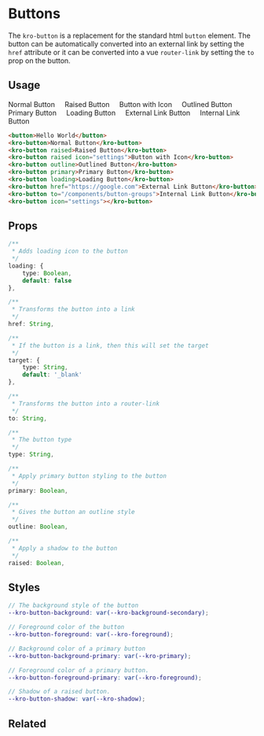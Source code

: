 # Buttons
The `kro-button` is a replacement for the standard html `button` element. The button can be 
automatically converted into an external link by setting the `href` attribute 
or it can be converted into a vue `router-link` by setting the `to` prop on the button.

## Usage

<style>
    .buttons-demo > * {
        margin: 0 1rem 1rem 0 !important;
    }
</style>

<div class="buttons-demo">
    <kro-button>Normal Button</kro-button>
    <kro-button raised>Raised Button</kro-button>
    <kro-button raised icon="settings">Button with Icon</kro-button>
    <kro-button outline>Outlined Button</kro-button>
    <kro-button primary>Primary Button</kro-button>
    <kro-button loading>Loading Button</kro-button>
    <kro-button href="https://google.com">External Link Button</kro-button>
    <kro-button to="/components/button-groups">Internal Link Button</kro-button>
    <kro-button icon="settings"></kro-button>
</div>

```html
<button>Hello World</button>
<kro-button>Normal Button</kro-button>
<kro-button raised>Raised Button</kro-button>
<kro-button raised icon="settings">Button with Icon</kro-button>
<kro-button outline>Outlined Button</kro-button>
<kro-button primary>Primary Button</kro-button>
<kro-button loading>Loading Button</kro-button>
<kro-button href="https://google.com">External Link Button</kro-button>
<kro-button to="/components/button-groups">Internal Link Button</kro-button>
<kro-button icon="settings"></kro-button>
```

## Props
```ts
/**
 * Adds loading icon to the button
 */
loading: {
    type: Boolean,
    default: false
},

/**
 * Transforms the button into a link
 */
href: String,

/**
 * If the button is a link, then this will set the target
 */
target: {
    type: String,
    default: '_blank'    
},

/**
 * Transforms the button into a router-link
 */
to: String,

/**
 * The button type
 */
type: String,

/**
 * Apply primary button styling to the button
 */
primary: Boolean,

/**
 * Gives the button an outline style
 */
outline: Boolean,

/**
 * Apply a shadow to the button
 */
raised: Boolean,
```

## Styles
```scss
// The background style of the button
--kro-button-background: var(--kro-background-secondary);

// Foreground color of the button
--kro-button-foreground: var(--kro-foreground);

// Background color of a primary button
--kro-button-background-primary: var(--kro-primary);

// Foreground color of a primary button.
--kro-button-foreground-primary: var(--kro-foreground);

// Shadow of a raised button.
--kro-button-shadow: var(--kro-shadow);
```

## Related
<press-article-link title="Button Groups" subtitle="Combine mutliple buttons intoa  group" to="/components/button-group"></press-article-link>